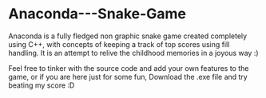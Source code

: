 # Anaconda---Snake-Game
Anaconda is a fully fledged non graphic snake game created completely using C++, with concepts of keeping a track of top scores using fill handling. It is an attempt to relive the childhood memories in a joyous way :)

Feel free to tinker with the source code and add your own features to the game, or if you are here just for some fun, Download the .exe file and try beating my score :D
